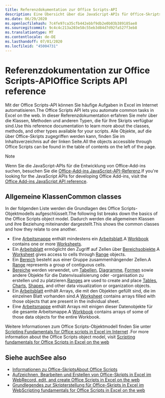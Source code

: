 ```yaml
---
title: Referenzdokumentation zur Office Scripts-API
description: Eine Übersicht über die JavaScript-APIs für Office-Skripts.
ms.date: 06/29/2020
ms.openlocfilehash: 7c4fe97ca35cfb442ebbf9db2e0b03b389185ae8
ms.sourcegitcommit: 9c4c4c213a203e58c55eb3d84d7d92fa527f3eb8
ms.translationtype: MT
ms.contentlocale: de-DE
ms.lasthandoff: 07/01/2020
ms.locfileid: "45004731"
---
```

# <a name="office-scripts-api-reference"></a><span data-ttu-id="28999-103">Referenzdokumentation zur Office Scripts-API</span><span class="sxs-lookup"><span data-stu-id="28999-103">Office Scripts API reference</span></span>

<span data-ttu-id="28999-104">Mit der Office Scripts-API können Sie häufige Aufgaben in Excel im Internet automatisieren.</span><span class="sxs-lookup"><span data-stu-id="28999-104">The Office Scripts API lets you automate common tasks in Excel on the web.</span></span> <span data-ttu-id="28999-105">In dieser Referenzdokumentation erfahren Sie mehr über die Klassen, Methoden und anderen Typen, die für Ihre Skripts verfügbar sind.</span><span class="sxs-lookup"><span data-stu-id="28999-105">Use this reference documentation to learn more about the classes, methods, and other types available for your scripts.</span></span> <span data-ttu-id="28999-106">Alle Objekte, auf die über Office-Skripts zugegriffen werden kann, finden Sie im Inhaltsverzeichnis auf der linken Seite.</span><span class="sxs-lookup"><span data-stu-id="28999-106">All the objects accessible through Office Scripts can be found in the table of contents on the left of the page.</span></span>

> [!NOTE]
> <span data-ttu-id="28999-107">Wenn Sie die JavaScript-APIs für die Entwicklung von Office-Add-ins suchen, besuchen Sie die [Office-Add-ins JavaScript-API-Referenz](/javascript/api/overview?view=excel-js-preview).</span><span class="sxs-lookup"><span data-stu-id="28999-107">If you're looking for the JavaScript APIs for developing Office Add-ins, visit the [Office Add-ins JavaScript API reference](/javascript/api/overview?view=excel-js-preview).</span></span>

## <a name="common-classes"></a><span data-ttu-id="28999-108">Allgemeine Klassen</span><span class="sxs-lookup"><span data-stu-id="28999-108">Common classes</span></span>

<span data-ttu-id="28999-109">In der folgenden Liste werden die Grundlagen des Office Scripts-Objektmodells aufgeschlüsselt.</span><span class="sxs-lookup"><span data-stu-id="28999-109">The following list breaks down the basics of the Office Scripts object model.</span></span> <span data-ttu-id="28999-110">Dadurch werden die allgemeinen Klassen und ihre Beziehung miteinander dargestellt.</span><span class="sxs-lookup"><span data-stu-id="28999-110">This shows the common classes and how they relate to one another.</span></span>

- <span data-ttu-id="28999-111">Eine [Arbeitsmappe](/javascript/api/office-scripts/excelscript/excelscript.workbook) enthält mindestens ein [Arbeitsblatt](/javascript/api/office-scripts/excelscript/excelscript.worksheet).</span><span class="sxs-lookup"><span data-stu-id="28999-111">A [Workbook](/javascript/api/office-scripts/excelscript/excelscript.workbook) contains one or more [Worksheets](/javascript/api/office-scripts/excelscript/excelscript.worksheet).</span></span>
- <span data-ttu-id="28999-112">Ein [Arbeitsblatt](/javascript/api/office-scripts/excelscript/excelscript.worksheet) ermöglicht den Zugriff auf Zellen über [Bereichsobjekte](/javascript/api/office-scripts/excelscript/excelscript.range).</span><span class="sxs-lookup"><span data-stu-id="28999-112">A [Worksheet](/javascript/api/office-scripts/excelscript/excelscript.worksheet) gives access to cells through [Range](/javascript/api/office-scripts/excelscript/excelscript.range) objects.</span></span>
- <span data-ttu-id="28999-113">Ein [Bereich](/javascript/api/office-scripts/excelscript/excelscript.range) besteht aus einer Gruppe zusammenhängender Zellen.</span><span class="sxs-lookup"><span data-stu-id="28999-113">A [Range](/javascript/api/office-scripts/excelscript/excelscript.range) represents a group of contiguous cells.</span></span>
- <span data-ttu-id="28999-114">[Bereiche](/javascript/api/office-scripts/excelscript/excelscript.range) werden verwendet, um [Tabellen](/javascript/api/office-scripts/excelscript/excelscript.table), [Diagramme](/javascript/api/office-scripts/excelscript/excelscript.chart), [Formen](/javascript/api/office-scripts/excelscript/excelscript.shape) sowie andere Objekte für die Datenvisualisierung oder -organisation zu erstellen und zu platzieren.</span><span class="sxs-lookup"><span data-stu-id="28999-114">[Ranges](/javascript/api/office-scripts/excelscript/excelscript.range) are used to create and place [Tables](/javascript/api/office-scripts/excelscript/excelscript.table), [Charts](/javascript/api/office-scripts/excelscript/excelscript.chart), [Shapes](/javascript/api/office-scripts/excelscript/excelscript.shape), and other data visualization or organization objects.</span></span>
- <span data-ttu-id="28999-115">Ein [Arbeitsblatt](/javascript/api/office-scripts/excelscript/excelscript.worksheet) enthält Arrays, die mit den Objekten gefüllt sind, die im einzelnen Blatt vorhanden sind.</span><span class="sxs-lookup"><span data-stu-id="28999-115">A [Worksheet](/javascript/api/office-scripts/excelscript/excelscript.worksheet) contains arrays filled with those objects that are present in the individual sheet.</span></span>
- <span data-ttu-id="28999-116">Eine [Arbeitsmappe](/javascript/api/office-scripts/excelscript/excelscript.workbook) enthält Arrays mit einigen dieser Datenobjekte für die gesamte Arbeitsmappe.</span><span class="sxs-lookup"><span data-stu-id="28999-116">A [Workbook](/javascript/api/office-scripts/excelscript/excelscript.workbook) contains arrays of some of those data objects for the entire Workbook.</span></span>

<span data-ttu-id="28999-117">Weitere Informationen zum Office Scripts-Objektmodell finden Sie unter [Scripting Fundamentals for Office scripts in Excel im Internet](/office/dev/scripts/develop/scripting-fundamentals) .</span><span class="sxs-lookup"><span data-stu-id="28999-117">For more information about the Office Scripts object model, visit [Scripting fundamentals for Office Scripts in Excel on the web](/office/dev/scripts/develop/scripting-fundamentals)</span></span>

## <a name="see-also"></a><span data-ttu-id="28999-118">Siehe auch</span><span class="sxs-lookup"><span data-stu-id="28999-118">See also</span></span>

- [<span data-ttu-id="28999-119">Informationen zu Office-Skripts</span><span class="sxs-lookup"><span data-stu-id="28999-119">About Office Scripts</span></span>](/office/dev/scripts/overview/excel)
- [<span data-ttu-id="28999-120">Aufzeichnen, Bearbeiten und Erstellen von Office-Skripts in Excel im Web</span><span class="sxs-lookup"><span data-stu-id="28999-120">Record, edit, and create Office Scripts in Excel on the web</span></span>](/office/dev/scripts/tutorials/excel-tutorial)
- [<span data-ttu-id="28999-121">Grundlegendes zur Skripterstellung für Office-Skripts in Excel im Web</span><span class="sxs-lookup"><span data-stu-id="28999-121">Scripting fundamentals for Office Scripts in Excel on the web</span></span>](/office/dev/scripts/develop/scripting-fundamentals)
